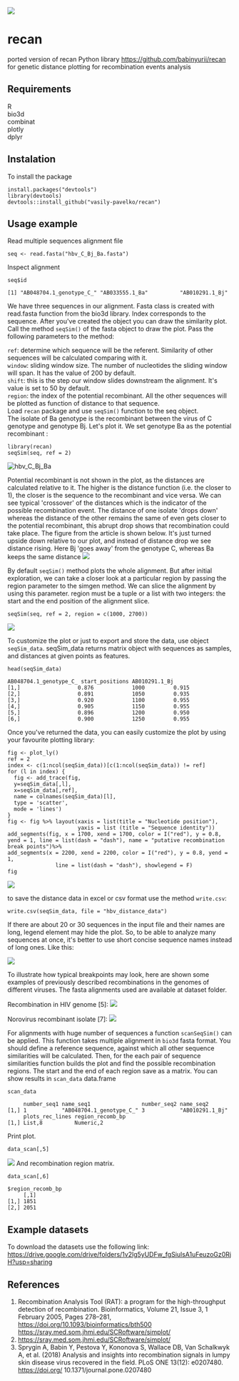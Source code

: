 ![](https://zenodo.org/badge/293751662.svg)
# recan
ported version of recan Python library https://github.com/babinyurii/recan for genetic distance plotting for recombination events analysis
## Requirements

R  
bio3d  
combinat   
plotly  
dplyr  


## Instalation

To install the package
```
install.packages("devtools")
library(devtools)
devtools::install_github("vasily-pavelko/recan")
```

## Usage example

Read multiple sequences alignment file
```
seq <- read.fasta("hbv_C_Bj_Ba.fasta")
```
Inspect alignment   
```
seq$id
```

```{r}
[1] "AB048704.1_genotype_C_" "AB033555.1_Ba"          "AB010291.1_Bj"         
```
We have three sequences in our alignment. Fasta class is created with read.fasta function from the bio3d library. Index corresponds to the sequence. After you've created the object you can draw the similarity plot. Call the method `seqSim()` of the fasta object to draw the plot. Pass the following parameters to the method:

`ref`: determine which sequence will be the referent. Similarity of other sequences will be calculated comparing with it.   
`window`: sliding window size. The number of nucleotides the sliding window will span. It has the value of 200 by default.  
`shift`: this is the step our window slides downstream the alignment. It's value is set to 50 by default.  
`region`: the index of the potential recombinant. All the other sequences will be plotted as function of distance to that sequence.  
Load `recan` package and use `seqSim()` function to the seq object.  
The isolate of Ba genotype is the recombinant between the virus of C genotype and genotype Bj. Let's plot it. We set genotype Ba as the potential recombinant :
```
library(recan)
seqSim(seq, ref = 2)

```
![hbv_C_Bj_Ba](plots/HBV_1_rec_C_B.png)


Potential recombinant is not shown in the plot, as the distances are calculated relative to it. The higher is the distance function (i.e. the closer to 1), the closer is the sequence to the recombinant and vice versa.
We can see typical 'crossover' of the distances which is the indicator of the possible recombination event. The distance of one isolate 'drops down' whereas the distance of the other remains the same of even gets closer to the potential recombinant, this abrupt drop shows that recombination could take place.
The figure from the article is shown below. It's just turned upside down relative to our plot, and instead of distance drop we see distance rising. Here Bj 'goes away' from the genotype C, whereas Ba keeps the same distance
![](plots/hbv_C_Bj_Ba.png)

By default `seqSim()` method plots the whole alignment. But after initial exploration, we can take a closer look at a particular region by passing the region parameter to the simgen method. We can slice the alignment by using this parameter. region must be a tuple or a list with two integers: the start and the end position of the alignment slice.
```
seqSim(seq, ref = 2, region = c(1000, 2700))
```
![](plots/hbv_slice_1.png)

To customize the plot or just to export and store the data, use object `seqSim_data`. seqSim_data returns matrix object with sequences as samples, and distances at given points as features.
```
head(seqSim_data)
```
```
AB048704.1_genotype_C_ start_positions AB010291.1_Bj
[1,]                  0.876            1000         0.915
[2,]                  0.891            1050         0.935
[3,]                  0.920            1100         0.955
[4,]                  0.905            1150         0.955
[5,]                  0.896            1200         0.950
[6,]                  0.900            1250         0.955
```

Once you've returned the data, you can easily customize the plot by using your favourite plotting library:
```
fig <- plot_ly()
ref = 2
index <- c(1:ncol(seqSim_data))[c(1:ncol(seqSim_data)) != ref]
for (l in index) {
  fig <- add_trace(fig, 
  y=seqSim_data[,l], 
  x=seqSim_data[,ref], 
  name = colnames(seqSim_data)[l], 
  type = 'scatter', 
  mode = 'lines')
}
fig <- fig %>% layout(xaxis = list(title = "Nucleotide position"),
                      yaxis = list (title = "Sequence identity"))
add_segments(fig, x = 1700, xend = 1700, color = I("red"), y = 0.8, yend = 1, line = list(dash = "dash"), name = "putative recombination break points")%>%
add_segments(x = 2200, xend = 2200, color = I("red"), y = 0.8, yend = 1, 
               line = list(dash = "dash"), showlegend = F)
fig
```
![](plots/hbv_slice_1.png)

to save the distance data in excel or csv format use the method `write.csv`:
```
write.csv(seqSim_data, file = "hbv_distance_data")
```
If there are about 20 or 30 sequences in the input file and their names are long, legend element may hide the plot. So, to be able to analyze many sequences at once, it's better to use short concise sequence names instead of long ones. Like this:

![](plots/short_names.png)

To illustrate how typical breakpoints may look, here are shown some examples of previously described recombinations in the genomes of different viruses. The fasta alignments used are available at dataset folder.

Recombination in HIV genome [5]:
![](plots/hcv_2k_1b_rec.png)

Norovirus recombinant isolate [7]:
![](plots/norovirus_rec.png)

For alignments with huge number of sequences a function `scanSeqSim()` can be applied. This function takes multiple alignment in `bio3d` fasta format. You should define a reference sequence, against which all other sequence similarities will be calculated. Then, for the each pair of sequence similarities function builds the plot and find the possible recombination regions. The start and the end of each region save as a matrix.
You can show results in `scan_data` data.frame

```
scan_data
```
```
     number_seq1 name_seq1                number_seq2 name_seq2      
[1,] 1           "AB048704.1_genotype_C_" 3           "AB010291.1_Bj"
     plots_rec_lines region_recomb_bp
[1,] List,8          Numeric,2 
```
Print plot.
```
data_scan[,5]
```
![](plots/hbv_scanSecSim.png)
And recombination region matrix.
```
data_scan[,6]
```
```
$region_recomb_bp
     [,1]
[1,] 1851
[2,] 2051
```


## Example datasets

To download the datasets use the following link: https://drive.google.com/drive/folders/1v2lg5yUDFw_fgSiulsA1uFeuzoGz0RjH?usp=sharing

## References

1. Recombination Analysis Tool (RAT): a program for the high-throughput detection of recombination. Bioinformatics, Volume 21, Issue 3, 1 February 2005, Pages 278–281, https://doi.org/10.1093/bioinformatics/bth500
https://sray.med.som.jhmi.edu/SCRoftware/simplot/
2. https://sray.med.som.jhmi.edu/SCRoftware/simplot/
3. Sprygin A, Babin Y, Pestova Y, Kononova S, Wallace DB, Van Schalkwyk A, et al. (2018) Analysis and insights into recombination signals in lumpy skin disease virus recovered in the field. PLoS ONE 13(12): e0207480. https://doi.org/ 10.1371/journal.pone.0207480

